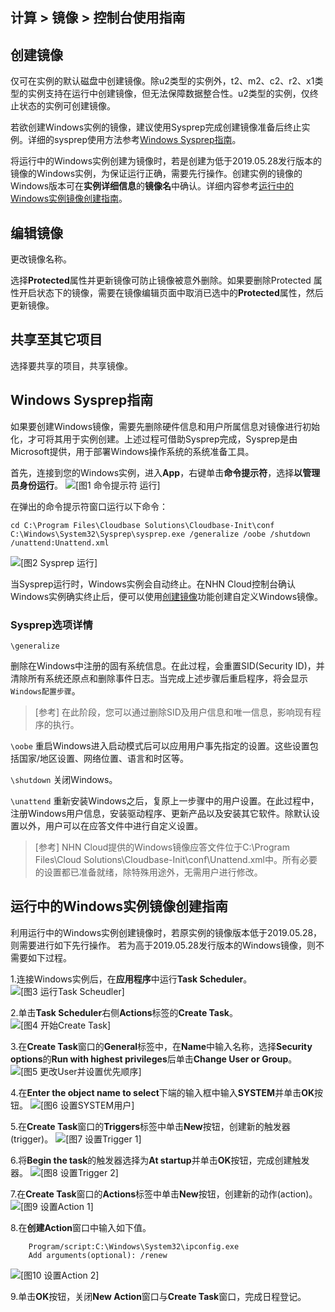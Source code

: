 ## 计算 > 镜像 > 控制台使用指南

## 创建镜像

仅可在实例的默认磁盘中创建镜像。除u2类型的实例外，t2、m2、c2、r2、x1类型的实例支持在运行中创建镜像，但无法保障数据整合性。u2类型的实例，仅终止状态的实例可创建镜像。

若欲创建Windows实例的镜像，建议使用Sysprep完成创建镜像准备后终止实例。详细的sysprep使用方法参考[Windows Sysprep指南](#windows-sysprep)。

将运行中的Windows实例创建为镜像时，若是创建为低于2019.05.28发行版本的镜像的Windows实例，为保证运行正确，需要先行操作。创建实例的镜像的Windows版本可在**实例详细信息**的**镜像名**中确认。详细内容参考[运行中的Windows实例镜像创建指南](#windows)。

## 编辑镜像

更改镜像名称。

选择**Protected**属性并更新镜像可防止镜像被意外删除。如果要删除Protected 属性开启状态下的镜像，需要在镜像编辑页面中取消已选中的**Protected**属性，然后更新镜像。

## 共享至其它项目

选择要共享的项目，共享镜像。


## Windows Sysprep指南

如果要创建Windows镜像，需要先删除硬件信息和用户所属信息对镜像进行初始化，才可将其用于实例创建。上述过程可借助Sysprep完成，Sysprep是由Microsoft提供，用于部署Windows操作系统的系统准备工具。

首先，连接到您的Windows实例，进入**App**，右键单击**命令提示符**，选择**以管理员身份运行**。
![[图1 命令提示符
运行]](http://static.toastoven.net/prod_infrastructure/compute/sysprep/001_170524_800px.PNG)

在弹出的命令提示符窗口运行以下命令：

	cd C:\Program Files\Cloudbase Solutions\Cloudbase-Init\conf
	C:\Windows\System32\Sysprep\sysprep.exe /generalize /oobe /shutdown /unattend:Unattend.xml

![[图2 Sysprep 运行]](http://static.toastoven.net/prod_infrastructure/compute/sysprep/002_170524_800px.PNG)

当Sysprep运行时，Windows实例会自动终止。在NHN Cloud控制台确认Windows实例确实终止后，便可以使用[创建镜像](./console-guide/#_1)功能创建自定义Windows镜像。

### Sysprep选项详情


`\generalize`

删除在Windows中注册的固有系统信息。在此过程，会重置SID(Security ID)，并清除所有系统还原点和删除事件日志。当完成上述步骤后重启程序，将会显示`Windows配置步骤`。
> [参考]
在此阶段，您可以通过删除SID及用户信息和唯一信息，影响现有程序的执行。


`\oobe`
重启Windows进入启动模式后可以应用用户事先指定的设置。这些设置包括国家/地区设置、网络位置、语言和时区等。

`\shutdown`
关闭Windows。

`\unattend`
重新安装Windows之后，复原上一步骤中的用户设置。在此过程中，注册Windows用户信息，安装驱动程序、更新产品以及安装其它软件。除默认设置以外，用户可以在应答文件中进行自定义设置。

> [参考]
NHN Cloud提供的Windows镜像应答文件位于C:\Program Files\Cloud Solutions\Cloudbase-Init\conf\Unattend.xml中。所有必要的设置都已准备就绪，除特殊用途外，无需用户进行修改。

## 运行中的Windows实例镜像创建指南

利用运行中的Windows实例创建镜像时，若原实例的镜像版本低于2019.05.28，则需要进行如下先行操作。
若为高于2019.05.28发行版本的Windows镜像，则不需要如下过程。

1.连接Windows实例后，在**应用程序**中运行**Task Scheduler**。
![[图3 运行Task Scheudler]](http://static.toastoven.net/prod_infrastructure/compute/windows/001_190604.png)

2.单击**Task Scheduler**右侧**Actions**标签的**Create Task**。
![[图4 开始Create Task]](http://static.toastoven.net/prod_infrastructure/compute/windows/002_190604.png)

3.在**Create Task**窗口的**General**标签中，在**Name**中输入名称，选择**Security options**的**Run with highest privileges**后单击**Change User or Group**。
![[图5 更改User并设置优先顺序]](http://static.toastoven.net/prod_infrastructure/compute/windows/003_190604.png)

4.在**Enter the object name to select**下端的输入框中输入**SYSTEM**并单击**OK**按钮。
![[图6 设置SYSTEM用户]](http://static.toastoven.net/prod_infrastructure/compute/windows/004_190604.png)

5.在**Create Task**窗口的**Triggers**标签中单击**New**按钮，创建新的触发器(trigger)。
![[图7 设置Trigger 1]](http://static.toastoven.net/prod_infrastructure/compute/windows/005_190604.png)

6.将**Begin the task**的触发器选择为**At startup**并单击**OK**按钮，完成创建触发器。
![[图8 设置Trigger 2]](http://static.toastoven.net/prod_infrastructure/compute/windows/006_190604.png)

7.在**Create Task**窗口的**Actions**标签中单击**New**按钮，创建新的动作(action)。
![[图9 设置Action 1]](http://static.toastoven.net/prod_infrastructure/compute/windows/007_190604.png)

8.在**创建Action**窗口中输入如下值。

```
	Program/script:C:\Windows\System32\ipconfig.exe
	Add arguments(optional): /renew
```

![[图10 设置Action 2]](http://static.toastoven.net/prod_infrastructure/compute/windows/008_190604.png)

9.单击**OK**按钮，关闭**New Action**窗口与**Create Task**窗口，完成日程登记。
